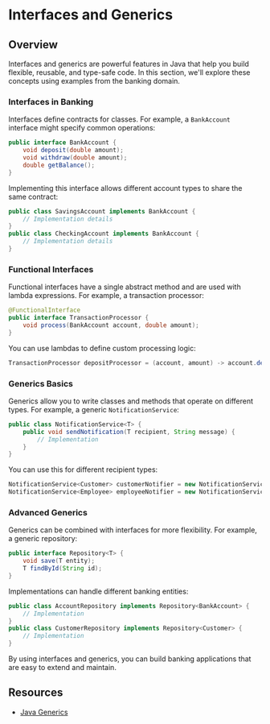 # Interfaces and Generics

## Overview

Interfaces and generics are powerful features in Java that help you build flexible, reusable, and type-safe code. In this section, we'll explore these concepts using examples from the banking domain.

### Interfaces in Banking

Interfaces define contracts for classes. For example, a `BankAccount` interface might specify common operations:

```java
public interface BankAccount {
    void deposit(double amount);
    void withdraw(double amount);
    double getBalance();
}
```

Implementing this interface allows different account types to share the same contract:

```java
public class SavingsAccount implements BankAccount {
    // Implementation details
}
public class CheckingAccount implements BankAccount {
    // Implementation details
}
```

### Functional Interfaces

Functional interfaces have a single abstract method and are used with lambda expressions. For example, a transaction processor:

```java
@FunctionalInterface
public interface TransactionProcessor {
    void process(BankAccount account, double amount);
}
```

You can use lambdas to define custom processing logic:

```java
TransactionProcessor depositProcessor = (account, amount) -> account.deposit(amount);
```

### Generics Basics

Generics allow you to write classes and methods that operate on different types. For example, a generic `NotificationService`:

```java
public class NotificationService<T> {
    public void sendNotification(T recipient, String message) {
        // Implementation
    }
}
```

You can use this for different recipient types:

```java
NotificationService<Customer> customerNotifier = new NotificationService<>();
NotificationService<Employee> employeeNotifier = new NotificationService<>();
```

### Advanced Generics

Generics can be combined with interfaces for more flexibility. For example, a generic repository:

```java
public interface Repository<T> {
    void save(T entity);
    T findById(String id);
}
```

Implementations can handle different banking entities:

```java
public class AccountRepository implements Repository<BankAccount> {
    // Implementation
}
public class CustomerRepository implements Repository<Customer> {
    // Implementation
}
```

By using interfaces and generics, you can build banking applications that are easy to extend and maintain.

## Resources
- [Java Generics](https://docs.oracle.com/javase/tutorial/java/generics/index.html)
